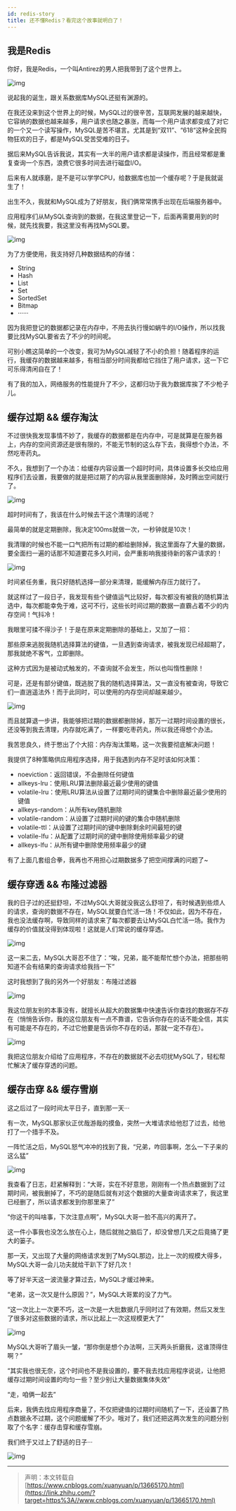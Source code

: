```yaml
---
id: redis-story
title: 还不懂Redis？看完这个故事就明白了！
---
```


## 我是Redis

你好，我是Redis，一个叫Antirez的男人把我带到了这个世界上。

![img](https://images.shiguangping.com/imgs/20200926111910.jpg)

说起我的诞生，跟关系数据库MySQL还挺有渊源的。

在我还没来到这个世界上的时候，MySQL过的很辛苦，互联网发展的越来越快，它容纳的数据也越来越多，用户请求也随之暴涨，而每一个用户请求都变成了对它的一个又一个读写操作，MySQL是苦不堪言。尤其是到“双11”、“618“这种全民购物狂欢的日子，都是MySQL受苦受难的日子。

据后来MySQL告诉我说，其实有一大半的用户请求都是读操作，而且经常都是重复查询一个东西，浪费它很多时间去进行磁盘I/O。

后来有人就琢磨，是不是可以学学CPU，给数据库也加一个缓存呢？于是我就诞生了！

出生不久，我就和MySQL成为了好朋友，我们俩常常携手出现在后端服务器中。

应用程序们从MySQL查询到的数据，在我这里登记一下，后面再需要用到的时候，就先找我要，我这里没有再找MySQL要。

![img](https://images.shiguangping.com/imgs/20200926111939.jpg)

为了方便使用，我支持好几种数据结构的存储：

- String
- Hash
- List
- Set
- SortedSet
- Bitmap
- ······

因为我把登记的数据都记录在内存中，不用去执行慢如蜗牛的I/O操作，所以找我要比找MySQL要省去了不少的时间呢。

可别小瞧这简单的一个改变，我可为MySQL减轻了不小的负担！随着程序的运行，我缓存的数据越来越多，有相当部分时间我都给它挡住了用户请求，这一下它可乐得清闲自在了！

有了我的加入，网络服务的性能提升了不少，这都归功于我为数据库挨了不少枪子儿。

## 缓存过期 && 缓存淘汰

不过很快我发现事情不妙了，我缓存的数据都是在内存中，可是就算是在服务器上，内存的空间资源还是很有限的，不能无节制的这么存下去，我得想个办法，不然吃枣药丸。

不久，我想到了一个办法：给缓存内容设置一个超时时间，具体设置多长交给应用程序们去设置，我要做的就是把过期了的内容从我里面删除掉，及时腾出空间就行了。

![img](https://images.shiguangping.com/imgs/20200926112001.jpg)

超时时间有了，我该在什么时候去干这个清理的活呢？

最简单的就是定期删除，我决定100ms就做一次，一秒钟就是10次！

我清理的时候也不能一口气把所有过期的都给删除掉，我这里面存了大量的数据，要全面扫一遍的话那不知道要花多久时间，会严重影响我接待新的客户请求的！

![img](https://images.shiguangping.com/imgs/20200926112049.jpg)

时间紧任务重，我只好随机选择一部分来清理，能缓解内存压力就行了。

就这样过了一段日子，我发现有些个键值运气比较好，每次都没有被我的随机算法选中，每次都能幸免于难，这可不行，这些长时间过期的数据一直霸占着不少的内存空间！气抖冷！

我眼里可揉不得沙子！于是在原来定期删除的基础上，又加了一招：

那些原来逃脱我随机选择算法的键值，一旦遇到查询请求，被我发现已经超期了，那我就绝不客气，立即删除。

这种方式因为是被动式触发的，不查询就不会发生，所以也叫惰性删除！

可是，还是有部分键值，既逃脱了我的随机选择算法，又一直没有被查询，导致它们一直逍遥法外！而于此同时，可以使用的内存空间却越来越少。

![img](https://images.shiguangping.com/imgs/20200926112113.jpg)

而且就算退一步讲，我能够把过期的数据都删除掉，那万一过期时间设置的很长，还没等到我去清理，内存就吃满了，一样要吃枣药丸，所以我还得想个办法。

我苦思良久，终于憋出了个大招：内存淘汰策略，这一次我要彻底解决问题！

我提供了8种策略供应用程序选择，用于我遇到内存不足时该如何决策：

- noeviction：返回错误，不会删除任何键值
- allkeys-lru：使用LRU算法删除最近最少使用的键值
- volatile-lru：使用LRU算法从设置了过期时间的键集合中删除最近最少使用的键值
- allkeys-random：从所有key随机删除
- volatile-random：从设置了过期时间的键的集合中随机删除
- volatile-ttl：从设置了过期时间的键中删除剩余时间最短的键
- volatile-lfu：从配置了过期时间的键中删除使用频率最少的键
- allkeys-lfu：从所有键中删除使用频率最少的键

有了上面几套组合拳，我再也不用担心过期数据多了把空间撑满的问题了~

## **缓存穿透 && 布隆过滤器**

我的日子过的还挺舒坦，不过MySQL大哥就没我这么舒坦了，有时候遇到些烦人的请求，查询的数据不存在，MySQL就要白忙活一场！不仅如此，因为不存在，我也没法缓存啊，导致同样的请求来了每次都要去让MySQL白忙活一场。我作为缓存的价值就没得到体现啦！这就是人们常说的缓存穿透。

![img](https://images.shiguangping.com/imgs/20200926112255.jpg)

这一来二去，MySQL大哥忍不住了：“唉，兄弟，能不能帮忙想个办法，把那些明知道不会有结果的查询请求给我挡一下”

这时我想到了我的另外一个好朋友：布隆过滤器

![img](https://images.shiguangping.com/imgs/20200926112306.jpg)

我这位朋友别的本事没有，就擅长从超大的数据集中快速告诉你查找的数据存不存在（悄悄告诉你，我的这位朋友有一点不靠谱，它告诉你存在的话不能全信，其实有可能是不存在的，不过它他要是告诉你不存在的话，那就一定不存在）。

![img](https://images.shiguangping.com/imgs/20200926112319.jpg)

我把这位朋友介绍给了应用程序，不存在的数据就不必去叨扰MySQL了，轻松帮忙解决了缓存穿透的问题。

## 缓存击穿 && 缓存雪崩

这之后过了一段时间太平日子，直到那一天···

有一次，MySQL那家伙正优哉游哉的摸鱼，突然一大堆请求给他怼了过去，给他打了一个措手不及。

一阵忙活之后，MySQL怒气冲冲的找到了我，“兄弟，咋回事啊，怎么一下子来的这么猛”

![img](https://images.shiguangping.com/imgs/20200926112334.jpg)

我查看了日志，赶紧解释到：“大哥，实在不好意思，刚刚有一个热点数据到了过期时间，被我删掉了，不巧的是随后就有对这个数据的大量查询请求来了，我这里已经删了，所以请求都发到你那里来了”

“你这干的叫啥事，下次注意点啊”，MySQL大哥一脸不高兴的离开了。

这一件小事我也没怎么放在心上，随后就抛之脑后了，却没曾想几天之后竟捅了更大的篓子。

那一天，又出现了大量的网络请求发到了MySQL那边，比上一次的规模大得多，MySQL大哥一会儿功夫就给干趴下了好几次！

等了好半天这一波流量才算过去，MySQL才缓过神来。

“老弟，这一次又是什么原因？”，MySQL大哥累的没了力气。

“这一次比上一次更不巧，这一次是一大批数据几乎同时过了有效期，然后又发生了很多对这些数据的请求，所以比起上一次这规模更大了”

![img](https://images.shiguangping.com/imgs/20200926112345.jpg)

MySQL大哥听了眉头一皱，“那你倒是想个办法啊，三天两头折磨我，这谁顶得住啊？”

“其实我也很无奈，这个时间也不是我设置的，要不我去找应用程序说说，让他把缓存过期时间设置的均匀一些？至少别让大量数据集体失效”

“走，咱俩一起去”

后来，我俩去找应用程序商量了，不仅把键值的过期时间随机了一下，还设置了热点数据永不过期，这个问题缓解了不少。哦对了，我们还把这两次发生的问题分别取了个名字：缓存击穿和缓存雪崩。

我们终于又过上了舒适的日子···

![img](https://images.shiguangping.com/imgs/20200926112423.jpg)

---

>声明：本文转载自 [https://www.cnblogs.com/xuanyuan/p/13665170.html](https://link.zhihu.com/?target=https%3A//www.cnblogs.com/xuanyuan/p/13665170.html)

